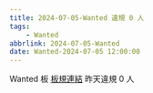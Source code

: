 ```yaml
---
title: 2024-07-05-Wanted 違規 0 人
tags:
    - Wanted
abbrlink: 2024-07-05-Wanted
date: Wanted-2024-07-05 12:00:00
---
```

Wanted 板 [板規連結](https://www.ptt.cc/bbs/Wanted/M.1608829773.A.D3B.html)
昨天違規 0 人
